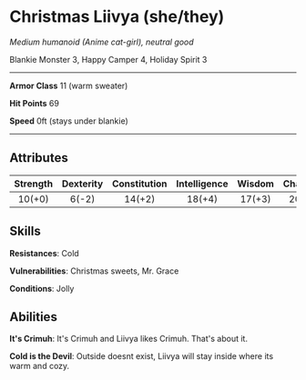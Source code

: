 # Christmas Liivya (she/they)
_Medium humanoid (_Anime cat-girl_), neutral good_

Blankie Monster 3, Happy Camper 4, Holiday Spirit 3

---

**Armor Class** 11 (warm sweater)

**Hit Points** 69

**Speed** 0ft (stays under blankie)

---

## Attributes
Strength | Dexterity | Constitution | Intelligence | Wisdom | Charisma
:-:|:-:|:-:|:-:|:-:|:-:
10(+0) | 6(-2) | 14(+2) | 18(+4) | 17(+3) | 20(+5)

## Skills
**Resistances**: Cold

**Vulnerabilities**: Christmas sweets, Mr. Grace

**Conditions**: Jolly

## Abilities

**It's Crimuh**: It's Crimuh and Liivya likes Crimuh. That's about it.

**Cold is the Devil**: Outside doesnt exist, Liivya will stay inside where its warm and cozy.
